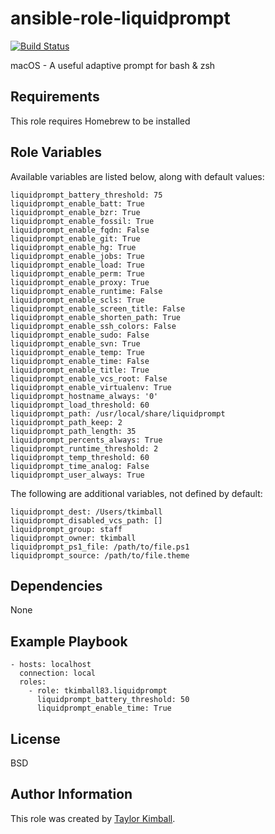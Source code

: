# ansible-role-liquidprompt

[![Build Status](https://travis-ci.org/tkimball83/ansible-role-liquidprompt.svg?branch=master)](https://travis-ci.org/tkimball83/ansible-role-liquidprompt)

macOS - A useful adaptive prompt for bash & zsh

## Requirements

This role requires Homebrew to be installed

## Role Variables

Available variables are listed below, along with default values:

    liquidprompt_battery_threshold: 75
    liquidprompt_enable_batt: True
    liquidprompt_enable_bzr: True
    liquidprompt_enable_fossil: True
    liquidprompt_enable_fqdn: False
    liquidprompt_enable_git: True
    liquidprompt_enable_hg: True
    liquidprompt_enable_jobs: True
    liquidprompt_enable_load: True
    liquidprompt_enable_perm: True
    liquidprompt_enable_proxy: True
    liquidprompt_enable_runtime: False
    liquidprompt_enable_scls: True
    liquidprompt_enable_screen_title: False
    liquidprompt_enable_shorten_path: True
    liquidprompt_enable_ssh_colors: False
    liquidprompt_enable_sudo: False
    liquidprompt_enable_svn: True
    liquidprompt_enable_temp: True
    liquidprompt_enable_time: False
    liquidprompt_enable_title: True
    liquidprompt_enable_vcs_root: False
    liquidprompt_enable_virtualenv: True
    liquidprompt_hostname_always: '0'
    liquidprompt_load_threshold: 60
    liquidprompt_path: /usr/local/share/liquidprompt
    liquidprompt_path_keep: 2
    liquidprompt_path_length: 35
    liquidprompt_percents_always: True
    liquidprompt_runtime_threshold: 2
    liquidprompt_temp_threshold: 60
    liquidprompt_time_analog: False
    liquidprompt_user_always: True

The following are additional variables, not defined by default:

    liquidprompt_dest: /Users/tkimball
    liquidprompt_disabled_vcs_path: []
    liquidprompt_group: staff
    liquidprompt_owner: tkimball
    liquidprompt_ps1_file: /path/to/file.ps1
    liquidprompt_source: /path/to/file.theme

## Dependencies

None

## Example Playbook

    - hosts: localhost
      connection: local
      roles:
        - role: tkimball83.liquidprompt
          liquidprompt_battery_threshold: 50
          liquidprompt_enable_time: True

## License

BSD

## Author Information

This role was created by [Taylor Kimball](http://www.linuxhq.org).
